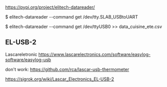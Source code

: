 https://pypi.org/project/elitech-datareader/

$ elitech-datareader --command get /dev/tty.SLAB_USBtoUART

$ elitech-datareader --command get /dev/ttyUSB0 >> data_cuisine_ete.csv



## EL-USB-2
Lascareletronic
https://www.lascarelectronics.com/software/easylog-software/easylog-usb


don't work: https://github.com/rca/lascar-usb-thermometer


https://sigrok.org/wiki/Lascar_Electronics_EL-USB-2
